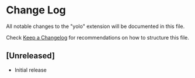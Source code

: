 # Change Log

All notable changes to the "yolo" extension will be documented in this file.

Check [Keep a Changelog](http://keepachangelog.com/) for recommendations on how to structure this file.

## [Unreleased]

- Initial release

